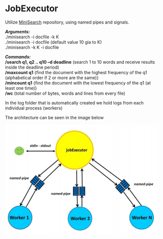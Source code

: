 # JobExecutor
Utilize [MiniSearch](https://github.com/taggelos/MiniSearch) repository, using named pipes and signals.

<b><i> Arguments: </i></b> <br/>
./minisearch -i docfile -k K  <br/>
./minisearch -i docfile (default value 10 gia to K)  <br/>
./minisearch -k K -i docfile  <br/>

<b><i> Commands: </i></b> <br/>
<b>/search q1, q2 .. q10 –d deadline</b> (search 1 to 10 words and receive results inside the deadline period) <br/>
<b>/maxcount q1</b>                   {find the document with the highest frequency of the q1 (alphabetical order if 2 or more are the same)} <br/>
<b>/mincount q1</b>                {find the document with the lowest frequency of the q1 (at least one time)} <br/>
<b>/wc</b>                   (total number of bytes, words and lines from every file) <br/>

In the log folder that is automatically created we hold logs from each individual process (workers)

The architecture can be seen in the image below

![Image](images/architecture.png)
